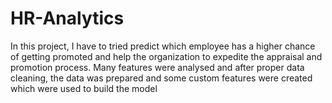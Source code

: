 # HR-Analytics
In this project, I have to tried predict which employee has a higher chance of getting promoted and help the organization to expedite the appraisal and promotion process.
Many features were analysed and after proper data cleaning, the data was prepared and some custom features were created which were used to build the model
